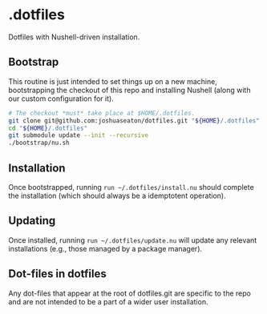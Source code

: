 # .dotfiles

Dotfiles with Nushell-driven installation.

## Bootstrap

This routine is just intended to set things up on a new machine, bootstrapping
the checkout of this repo and installing Nushell (along with our custom
configuration for it).

```sh
# The checkout *must* take place at $HOME/.dotfiles.
git clone git@github.com:joshuaseaton/dotfiles.git "${HOME}/.dotfiles"
cd "${HOME}/.dotfiles"
git submodule update --init --recursive
./bootstrap/nu.sh
```

## Installation

Once bootstrapped, running `run ~/.dotfiles/install.nu` should complete
the installation (which should always be a idemptotent operation).

## Updating

Once installed, running `run ~/.dotfiles/update.nu` will update any
relevant installations (e.g., those managed by a package manager).

## Dot-files in dotfiles

Any dot-files that appear at the root of dotfiles.git are specific to the repo
and are not intended to be a part of a wider user installation.
